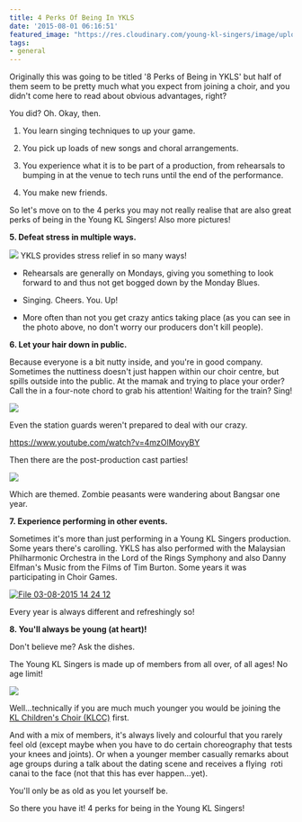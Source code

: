 ```yaml
---
title: 4 Perks Of Being In YKLS
date: '2015-08-01 06:16:51'
featured_image: "https://res.cloudinary.com/young-kl-singers/image/upload/c_crop,g_north,h_540,w_960/v1523165322/150801-4-Perks-Of-Being-In-YKLS-Feature.jpg"
tags:
- general
---
```


Originally this was going to be titled '8 Perks of Being in YKLS' but half of them seem to be pretty much what you expect from joining a choir, and you didn't come here to read about obvious advantages, right?

You did? Oh. Okay, then.


1. You learn singing techniques to up your game.

2. You pick up loads of new songs and choral arrangements.

3. You experience what it is to be part of a production, from rehearsals to bumping in at the venue to tech runs until the end of the performance.

4. You make new friends.

So let's move on to the 4 perks you may not really realise that are also great perks of being in the Young KL Singers! Also more pictures!


**5. Defeat stress in multiple ways.**


![](https://res.cloudinary.com/young-kl-singers/image/upload/v1523162726/150801-4-Perks-Of-Being-In-YKLS-1.jpg)
YKLS provides stress relief in so many ways!

* Rehearsals are generally on Mondays, giving you something to look forward to and thus not get bogged down by the Monday Blues.

	
* Singing. Cheers. You. Up!

	
* More often than not you get crazy antics taking place (as you can see in the photo above, no don't worry our producers don't kill people).


**6. Let your hair down in public.**


Because everyone is a bit nutty inside, and you're in good company. Sometimes the nuttiness doesn't just happen within our choir centre, but spills outside into the public. At the mamak and trying to place your order? Call the 
 in a four-note chord to grab his attention! Waiting for the train? Sing!


![](https://res.cloudinary.com/young-kl-singers/image/upload/v1523163581/150801-4-Perks-Of-Being-In-YKLS-2.jpg)

Even the station guards weren't prepared to deal with our crazy.

https://www.youtube.com/watch?v=4mzOlMovyBY

Then there are the post-production cast parties!


![](https://res.cloudinary.com/young-kl-singers/image/upload/v1523163929/150801-4-Perks-Of-Being-In-YKLS-3.jpg)

Which are themed. Zombie peasants were wandering about Bangsar one year.


**7. Experience performing in other events.**


Sometimes it's more than just performing in a Young KL Singers production. Some years there's carolling. YKLS has also performed with the Malaysian Philharmonic Orchestra in the 
Lord of the Rings Symphony and also 
Danny Elfman's Music from the Films of Tim Burton. Some years it was participating in Choir Games.


[![File 03-08-2015 14 24 12](http://www.youngklsingers.com/wp-content/uploads/2015/08/File-03-08-2015-14-24-12-1024x1024.jpeg)](http://www.youngklsingers.com/wp-content/uploads/2015/08/File-03-08-2015-14-24-12.jpeg)

Every year is always different and refreshingly so!


**8. You'll always be young (at heart)!**


Don't believe me? Ask the dishes.

The Young KL Singers is made up of members from all over, of all ages! No age limit!


![](https://res.cloudinary.com/young-kl-singers/image/upload/v1523164599/150801-4-Perks-Of-Being-In-YKLS-5.jpg)

Well...technically if you are much much younger you would be joining the 
[KL Children's Choir (KLCC)](http://www.youngchoral.my/courses/the-kl-childrens-choir) first.

And with a mix of members, it's always lively and colourful that you rarely feel old (except maybe when you have to do certain choreography that tests your knees and joints). Or when a younger member casually remarks about age groups during a talk about the dating scene and receives a flying 
roti canai to the face (not that this has ever happen...yet).

You'll only be as old as you let yourself be.

So there you have it! 4 perks for being in the Young KL Singers!
